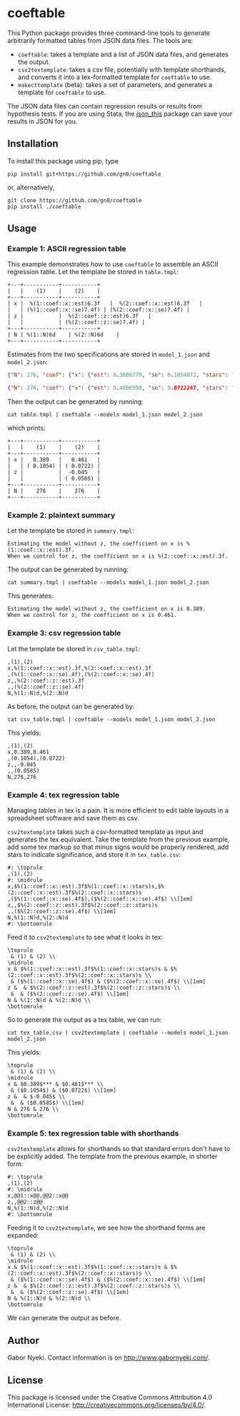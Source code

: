 
# coeftable

This Python package provides three command-line tools to generate arbitrarily formatted tables from JSON data files.
The tools are:

- `coeftable`: takes a template and a list of JSON data files, and generates the output.
- `csv2textemplate`: takes a csv file, potentially with template shorthands, and converts it into a tex-formatted template for `coeftable` to use.
- `makecttemplate` (beta): takes a set of parameters, and generates a template for `coeftable` to use.

The JSON data files can contain regression results or results from hypothesis tests.
If you are using Stata, the [json_this](https://github.com/gn0/json-this) package can save your results in JSON for you.

## Installation

To install this package using pip, type

```
pip install git+https://github.com/gn0/coeftable
```

or, alternatively,

```
git clone https://github.com/gn0/coeftable
pip install ./coeftable
```

## Usage

### Example 1: ASCII regression table

This example demonstrates how to use `coeftable` to assemble an ASCII regression table.
Let the template be stored in `table.tmpl`:

```
+---+-----------+-----------+
|   |    (1)    |    (2)    |
+---+-----------+-----------+
| x |  %(1::coef::x::est)6.3f   |  %(2::coef::x::est)6.3f   |
|   | (%(1::coef::x::se)7.4f) | (%(2::coef::x::se)7.4f) |
| z |           |  %(2::coef::z::est)6.3f   |
|   |           | (%(2::coef::z::se)7.4f) |
+---+-----------+-----------+
| N | %(1::N)6d    | %(2::N)6d    |
+---+-----------+-----------+
```

Estimates from the two specifications are stored in `model_1.json` and `model_2.json`:

```JSON
{"N": 276, "coef": {"x": {"est": 0.3886779, "se": 0.1054072, "stars": "***"}}}
```

```JSON
{"N": 276, "coef": {"x": {"est": 0.4606558, "se": 0.0722247, "stars": "***"}, "z": {"est": -0.0450573, "se": 0.0584647, "stars": ""}}}
```

Then the output can be generated by running:

```
cat table.tmpl | coeftable --models model_1.json model_2.json
```

which prints:

```
+---+-----------+-----------+
|   |    (1)    |    (2)    |
+---+-----------+-----------+
| x |   0.389   |   0.461   |
|   | ( 0.1054) | ( 0.0722) |
| z |           |  -0.045   |
|   |           | ( 0.0585) |
+---+-----------+-----------+
| N |    276    |    276    |
+---+-----------+-----------+
```

### Example 2: plaintext summary

Let the template be stored in `summary.tmpl`:

```
Estimating the model without z, the coefficient on x is %(1::coef::x::est).3f.
When we control for z, the coefficient on x is %(2::coef::x::est).3f.
```

The output can be generated by running:

```
cat summary.tmpl | coeftable --models model_1.json model_2.json
```

This generates:

```
Estimating the model without z, the coefficient on x is 0.389.
When we control for z, the coefficient on x is 0.461.
```

### Example 3: csv regression table

Let the template be stored in `csv_table.tmpl`:

```
,(1),(2)
x,%(1::coef::x::est).3f,%(2::coef::x::est).3f
,(%(1::coef::x::se).4f),(%(2::coef::x::se).4f)
z,,%(2::coef::z::est).3f
,,(%(2::coef::z::se).4f)
N,%(1::N)d,%(2::N)d
```

As before, the output can be generated by:

```
cat csv_table.tmpl | coeftable --models model_1.json model_2.json
```

This yields:

```
,(1),(2)
x,0.389,0.461
,(0.1054),(0.0722)
z,,-0.045
,,(0.0585)
N,276,276
```

### Example 4: tex regression table

Managing tables in tex is a pain.
It is more efficient to edit table layouts in a spreadsheet software and save them as csv.

`csv2textemplate` takes such a csv-formatted template as input and generates the tex equivalent.
Take the template from the previous example, add some tex markup so that minus signs would be properly rendered, add stars to indicate significance, and store it in `tex_table.csv`:

```
#: \toprule
,(1),(2)
#: \midrule
x,$%(1::coef::x::est).3f$%(1::coef::x::stars)s,$%(2::coef::x::est).3f$%(2::coef::x::stars)s
,($%(1::coef::x::se).4f$),($%(2::coef::x::se).4f$) \\[1em]
z,,$%(2::coef::z::est).3f$%(2::coef::z::stars)s
,,($%(2::coef::z::se).4f$) \\[1em]
N,%(1::N)d,%(2::N)d
#: \bottomrule
```

Feed it to `csv2textemplate` to see what it looks in tex:

```
\toprule
 & (1) & (2) \\
\midrule
x & $%(1::coef::x::est).3f$%(1::coef::x::stars)s & $%(2::coef::x::est).3f$%(2::coef::x::stars)s \\
 & ($%(1::coef::x::se).4f$) & ($%(2::coef::x::se).4f$) \\[1em]
z &  & $%(2::coef::z::est).3f$%(2::coef::z::stars)s \\
 &  & ($%(2::coef::z::se).4f$) \\[1em]
N & %(1::N)d & %(2::N)d \\
\bottomrule
```

So to generate the output as a tex table, we can run:

```
cat tex_table.csv | csv2textemplate | coeftable --models model_1.json model_2.json
```

This yields:

```
\toprule
 & (1) & (2) \\
\midrule
x & $0.389$*** & $0.461$*** \\
 & ($0.1054$) & ($0.0722$) \\[1em]
z &  & $-0.045$ \\
 &  & ($0.0585$) \\[1em]
N & 276 & 276 \\
\bottomrule
```

### Example 5: tex regression table with shorthands

`csv2textemplate` allows for shorthands so that standard errors don't have to be explicitly added.
The template from the previous example, in shorter form:

```
#: \toprule
,(1),(2)
#: \midrule
x,@@1::x@@,@@2::x@@
z,,@@2::z@@
N,%(1::N)d,%(2::N)d
#: \bottomrule
```

Feeding it to `csv2textemplate`, we see how the shorthand forms are expanded:

```
\toprule
 & (1) & (2) \\
\midrule
x & $%(1::coef::x::est).3f$%(1::coef::x::stars)s & $%(2::coef::x::est).3f$%(2::coef::x::stars)s \\
 & ($%(1::coef::x::se).4f$) & ($%(2::coef::x::se).4f$) \\[1em]
z &  & $%(2::coef::z::est).3f$%(2::coef::z::stars)s \\
 &  & ($%(2::coef::z::se).4f$) \\[1em]
N & %(1::N)d & %(2::N)d \\
\bottomrule
```

We can generate the output as before.

## Author

Gabor Nyeki.  Contact information is on http://www.gabornyeki.com/.

## License

This package is licensed under the Creative Commons Attribution 4.0 International License: http://creativecommons.org/licenses/by/4.0/.

